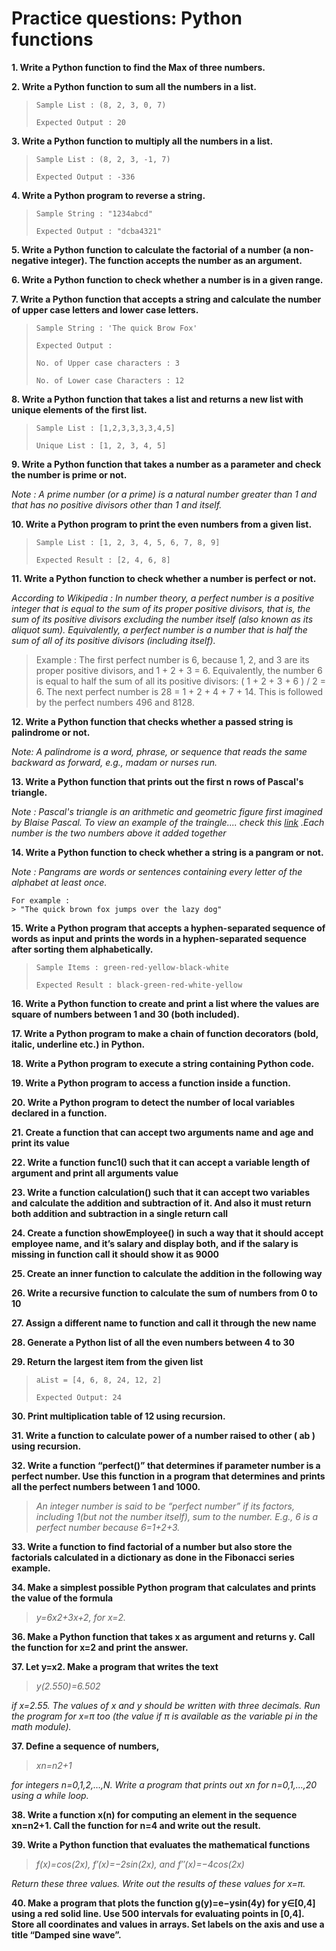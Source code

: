 # Practice questions: Python functions
**1. Write a Python function to find the Max of three numbers.**

**2. Write a Python function to sum all the numbers in a list.**

>     Sample List : (8, 2, 3, 0, 7)
> 
>     Expected Output : 20

**3. Write a Python function to multiply all the numbers in a list.**

>     Sample List : (8, 2, 3, -1, 7)
>     
>     Expected Output : -336

**4. Write a Python program to reverse a string.**

>     Sample String : "1234abcd"
>     
>     Expected Output : "dcba4321"

**5. Write a Python function to calculate the factorial of a number (a non-negative integer). The function accepts the number as an argument.**

**6. Write a Python function to check whether a number is in a given range.**

**7. Write a Python function that accepts a string and calculate the number of upper case letters and lower case letters.**

>     Sample String : 'The quick Brow Fox'
>     
>     Expected Output :
>     
>     No. of Upper case characters : 3
>     
>     No. of Lower case Characters : 12

**8. Write a Python function that takes a list and returns a new list with unique elements of the first list.**

>     Sample List : [1,2,3,3,3,3,4,5]
>     
>     Unique List : [1, 2, 3, 4, 5]

**9. Write a Python function that takes a number as a parameter and check the number is prime or not.**

*Note : A prime number (or a prime) is a natural number greater than 1 and that has no positive divisors other than 1 and itself.*

**10. Write a Python program to print the even numbers from a given list.**

>     Sample List : [1, 2, 3, 4, 5, 6, 7, 8, 9]
>     
>     Expected Result : [2, 4, 6, 8]

**11. Write a Python function to check whether a number is perfect or not.**

*According to Wikipedia : In number theory, a perfect number is a positive integer that is equal to the sum of its proper positive divisors, that is, the sum of its positive divisors excluding the number itself (also known as its aliquot sum). Equivalently, a perfect number is a number that is half the sum of all of its positive divisors (including itself).*

    

> Example : The first perfect number is 6, because 1, 2, and 3 are its
> proper positive divisors, and 1 + 2 + 3 = 6. Equivalently, the number
> 6 is equal to half the sum of all its positive divisors: ( 1 + 2 + 3 +
> 6 ) / 2 = 6. The next perfect number is 28 = 1 + 2 + 4 + 7 + 14. This
> is followed by the perfect numbers 496 and 8128.

**12. Write a Python function that checks whether a passed string is palindrome or not.**

  *Note: A palindrome is a word, phrase, or sequence that reads the same backward as forward, e.g., madam or nurses run.*

**13. Write a Python function that prints out the first n rows of Pascal's triangle.**

*Note : Pascal's triangle is an arithmetic and geometric figure first imagined by Blaise Pascal.
To view an example of the traingle.... check this [link](https://www.mathsisfun.com/numbers/images/pascals-triangle-add.svg) 
.Each number is the two numbers above it added together*

**14. Write a Python function to check whether a string is a pangram or not.**

  *Note : Pangrams are words or sentences containing every letter of the alphabet at least once.*
    
    For example :  
    > "The quick brown fox jumps over the lazy dog"

**15. Write a Python program that accepts a hyphen-separated sequence of words as input and prints the words in a hyphen-separated sequence after sorting them alphabetically.**

>     Sample Items : green-red-yellow-black-white
>     
>     Expected Result : black-green-red-white-yellow

**16. Write a Python function to create and print a list where the values are square of numbers between 1 and 30 (both included).**

**17. Write a Python program to make a chain of function decorators (bold, italic, underline etc.) in Python.**

**18. Write a Python program to execute a string containing Python code.**

**19. Write a Python program to access a function inside a function.**

**20. Write a Python program to detect the number of local variables declared in a function.**

**21. Create a function that can accept two arguments name and age and print its value**

**22. Write a function func1() such that it can accept a variable length of argument and print all arguments value**

**23. Write a function calculation() such that it can accept two variables and calculate the addition and subtraction of it. And also it must return both addition and subtraction in a single return call**

**24. Create a function showEmployee() in such a way that it should accept employee name, and it’s salary and display both, and if the salary is missing in function call it should show it as 9000**

**25. Create an inner function to calculate the addition in the following way**

**26. Write a recursive function to calculate the sum of numbers from 0 to 10**

**27. Assign a different name to function and call it through the new name**

**28. Generate a Python list of all the even numbers between 4 to 30**

**29. Return the largest item from the given list**

>     aList = [4, 6, 8, 24, 12, 2]
>     
>     Expected Output: 24

**30. Print multiplication table of 12 using recursion.**

**31. Write a function to calculate power of a number raised to other ( ab ) using recursion.**

**32. Write a function “perfect()” that determines if parameter number is a perfect number. Use this function in a program that determines and prints all the perfect numbers between 1 and 1000.**

> *An integer number is said to be “perfect number” if its factors, including 1(but not the number itself), sum to the number. E.g., 6 is
> a perfect number because 6=1+2+3.*

**33. Write a function to find factorial of a number but also store the factorials calculated in a dictionary as done in the Fibonacci series example.**

**34. Make a simplest possible Python program that calculates and prints the value of the formula**

 >*y=6x2+3x+2, for x=2.*

**36. Make a Python function that takes x as argument and returns y. Call the function for x=2 and print the answer.**

**37. Let y=x2. Make a program that writes the text**

> *y(2.550)=6.502*

*if x=2.55. The values of x and y should be written with three decimals. Run the program for x=π too (the value if π is available as the variable pi in the math module).*

**37. Define a sequence of numbers,**

>*xn=n2+1*

*for integers n=0,1,2,…,N. Write a program that prints out xn for n=0,1,…,20 using a while loop.*

**38. Write a function x(n) for computing an element in the sequence xn=n2+1. Call the function for n=4 and write out the result.**

**39. Write a Python function that evaluates the mathematical functions** 

> *f(x)=cos(2x), f′(x)=−2sin(2x), and f′′(x)=−4cos(2x)*

	
*Return these three values. Write out the results of these values for x=π.*	

**40. Make a program that plots the function g(y)=e−ysin(4y) for y∈[0,4] using a red solid line. Use 500 intervals for evaluating points in [0,4]. Store all coordinates and values in arrays. Set labels on the axis and use a title “Damped sine wave”.**
